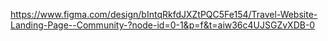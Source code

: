 https://www.figma.com/design/bIntqRkfdJXZtPQC5Fe154/Travel-Website-Landing-Page--Community-?node-id=0-1&p=f&t=aiw36c4UJSGZvXDB-0
